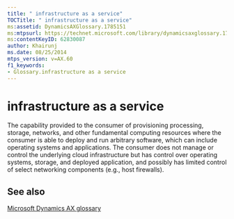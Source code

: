 ```yaml
---
title: " infrastructure as a service"
TOCTitle: " infrastructure as a service"
ms:assetid: DynamicsAXGlossary.1785151
ms:mtpsurl: https://technet.microsoft.com/library/dynamicsaxglossary.1785151(v=AX.60)
ms:contentKeyID: 62830087
author: Khairunj
ms.date: 08/25/2014
mtps_version: v=AX.60
f1_keywords:
- Glossary.infrastructure as a service
---
```


# infrastructure as a service

The capability provided to the consumer of provisioning processing, storage, networks, and other fundamental computing resources where the consumer is able to deploy and run arbitrary software, which can include operating systems and applications. The consumer does not manage or control the underlying cloud infrastructure but has control over operating systems, storage, and deployed application, and possibly has limited control of select networking components (e.g., host firewalls).

## See also

[Microsoft Dynamics AX glossary](glossary/microsoft-dynamics-ax-glossary.md)

  



